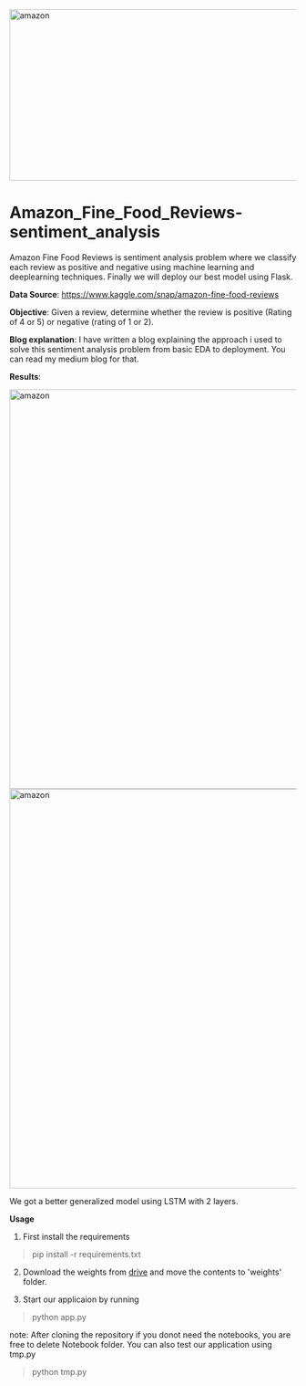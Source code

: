 
<img src="https://github.com/arunm8489/Amazon_Fine_Food_Reviews-sentiment_analysis/blob/master/img/amazonfood.png" alt="amazon" width="1000" height="300">

# Amazon_Fine_Food_Reviews-sentiment_analysis


Amazon Fine Food Reviews is sentiment analysis problem where we classify each review as positive and negative using machine learning and deeplearning techniques. Finally we will deploy our best model using Flask.

**Data Source**: https://www.kaggle.com/snap/amazon-fine-food-reviews

**Objective**: Given a review, determine whether the review is positive (Rating of 4 or 5) or negative (rating of 1 or 2).

**Blog explanation**: 
I have written a blog explaining the approach i used to solve this sentiment analysis problem from basic EDA to deployment. You can read my medium blog for that.

**Results**:

<img src="https://github.com/arunm8489/Amazon_Fine_Food_Reviews-sentiment_analysis/blob/master/img/result_1.png" alt="amazon" width="700">

<img src="https://github.com/arunm8489/Amazon_Fine_Food_Reviews-sentiment_analysis/blob/master/img/result_2.png" alt="amazon" width="700">

We got a better generalized model using LSTM with 2 layers.

**Usage**


1. First install the requirements

> pip install -r requirements.txt

2. Download the weights from <a href='https://drive.google.com/drive/folders/13QNhlb-HA_3Mn42yGdQSYBDVCdZ7316S?usp=sharing'>drive</a> and move the contents to 'weights' folder.

3. Start our applicaion by running

> python app.py 

note:
After cloning the repository if you donot need the notebooks, you are free to delete Notebook folder.
You can also test our application using tmp.py

> python tmp.py
